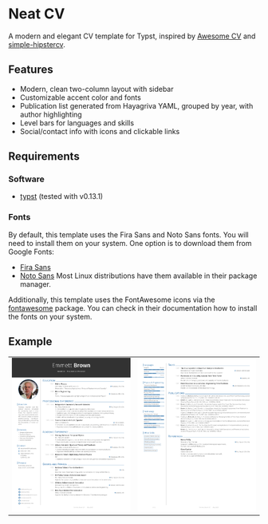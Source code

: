 # Neat CV

A modern and elegant CV template for Typst, inspired by [Awesome CV](https://github.com/posquit0/Awesome-CV) and [simple-hipstercv](https://github.com/latex-ninja/simple-hipstercv).

## Features
- Modern, clean two-column layout with sidebar
- Customizable accent color and fonts
- Publication list generated from Hayagriva YAML, grouped by year, with author highlighting
- Level bars for languages and skills
- Social/contact info with icons and clickable links

## Requirements

### Software
- [typst](https://typst.app/) (tested with v0.13.1)

### Fonts
By default, this template uses the Fira Sans and Noto Sans fonts. You will need to install them on your system.
One option is to download them from Google Fonts:
- [Fira Sans](https://fonts.google.com/specimen/Fira+Sans)
- [Noto Sans](https://fonts.google.com/specimen/Noto+Sans)
Most Linux distributions have them available in their package manager.

Additionally, this template uses the FontAwesome icons via the [fontawesome](https://typst.app/universe/package/fontawesome) package.
You can check in their documentation how to install the fonts on your system.

## Example

|                               |                               |
| ----------------------------- | ----------------------------- |
| ![CV Page 1](assets/cv1.webp) | ![CV Page 2](assets/cv2.webp) |